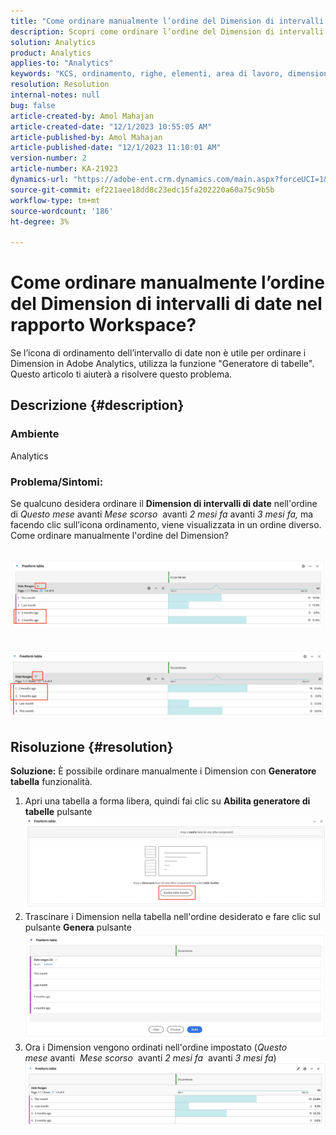 ```yaml
---
title: "Come ordinare manualmente l’ordine del Dimension di intervalli di date nel rapporto Workspace?"
description: Scopri come ordinare l’ordine del Dimension di intervalli di date in Analytics. Utilizza la funzione "Generatore tabella".
solution: Analytics
product: Analytics
applies-to: "Analytics"
keywords: "KCS, ordinamento, righe, elementi, area di lavoro, dimensioni, ordinamento, ordine, Analytics"
resolution: Resolution
internal-notes: null
bug: false
article-created-by: Amol Mahajan
article-created-date: "12/1/2023 10:55:05 AM"
article-published-by: Amol Mahajan
article-published-date: "12/1/2023 11:10:01 AM"
version-number: 2
article-number: KA-21923
dynamics-url: "https://adobe-ent.crm.dynamics.com/main.aspx?forceUCI=1&pagetype=entityrecord&etn=knowledgearticle&id=d5eef410-3890-ee11-8179-6045bd006b3d"
source-git-commit: ef221aee18dd8c23edc15fa202220a60a75c9b5b
workflow-type: tm+mt
source-wordcount: '186'
ht-degree: 3%

---
```


# Come ordinare manualmente l’ordine del Dimension di intervalli di date nel rapporto Workspace?


Se l’icona di ordinamento dell’intervallo di date non è utile per ordinare i Dimension in Adobe Analytics, utilizza la funzione &quot;Generatore di tabelle&quot;. Questo articolo ti aiuterà a risolvere questo problema.

## Descrizione {#description}


### <b>Ambiente</b>

Analytics



### <b>Problema/Sintomi:</b>

Se qualcuno desidera ordinare il <b>Dimension di intervalli di date</b> nell&#39;ordine di *Questo mese* avanti *Mese scorso*  avanti *2 mesi fa* avanti *3 mesi fa,* ma facendo clic sull’icona ordinamento, viene visualizzata in un ordine diverso.
Come ordinare manualmente l&#39;ordine del Dimension?

 <br>![](assets/___d6eef410-3890-ee11-8179-6045bd006b3d___.png)<br> <br> <br>![](assets/___d8eef410-3890-ee11-8179-6045bd006b3d___.png)

## Risoluzione {#resolution}

<b>Soluzione:</b>
È possibile ordinare manualmente i Dimension con <b>Generatore tabella</b> funzionalità.

1. Apri una tabella a forma libera, quindi fai clic su <b>Abilita generatore di tabelle</b> pulsante ![](assets/d4eda136-2fcd-ed11-b597-6045bd006793.png)
2. Trascinare i Dimension nella tabella nell&#39;ordine desiderato e fare clic sul pulsante <b>Genera</b> pulsante![](assets/69497031-30cd-ed11-b597-6045bd006793.png)
3. Ora i Dimension vengono ordinati nell&#39;ordine impostato (*Questo mese* avanti  *Mese scorso*  avanti *2 mesi fa*  avanti *3 mesi fa*)![](assets/efb1744a-30cd-ed11-b597-6045bd006793.png)



